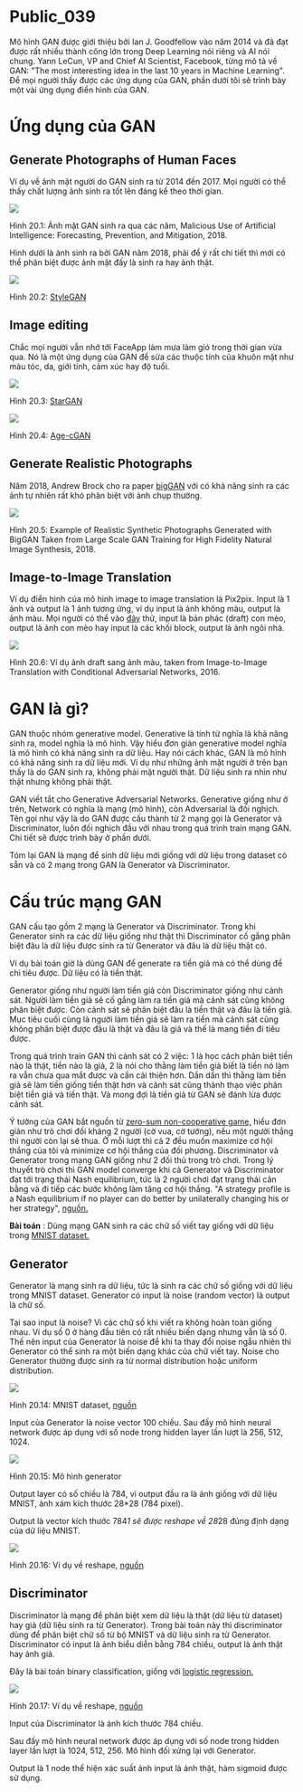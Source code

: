# Public_039

Mô hình GAN được giới thiệu bởi Ian J. Goodfellow vào năm 2014 và đã đạt được rất nhiều thành công lớn trong Deep Learning nói riêng và AI nói chung. Yann LeCun, VP and Chief AI Scientist, Facebook, từng mô tả về GAN: "The most interesting idea in the last 10 years in Machine Learning". Để mọi người thấy được các ứng dụng của GAN, phần dưới tôi sẽ trình bày một vài ứng dụng điển hình của GAN.

# Ứng dụng của GAN

## Generate Photographs of Human Faces

Ví dụ về ảnh mặt người do GAN sinh ra từ 2014 đến 2017. Mọi người có thể thấy chất lượng ảnh sinh ra tốt lên đáng kể theo thời gian.

![](images/image1.png)

Hình 20.1: Ảnh mặt GAN sinh ra qua các năm, Malicious Use of Artificial Intelligence: Forecasting, Prevention, and Mitigation, 2018.

Hình dưới là ảnh sinh ra bởi GAN năm 2018, phải để ý rất chi tiết thì mới có thể phân biệt được ảnh mặt đấy là sinh ra hay ảnh thật.

![](images/image2.png)

Hình 20.2: [StyleGAN](https://github.com/NVlabs/stylegan)

## Image editing

Chắc mọi người vẫn nhớ tới FaceApp làm mưa làm gió trong thời gian vừa qua. Nó là một ứng dụng của GAN để sửa các thuộc tính của khuôn mặt như màu tóc, da, giới tính, cảm xúc hay độ tuổi.

![](images/image3.png)

Hình 20.3: [StarGAN](https://github.com/yunjey/stargan)

![](images/image4.png)

Hình 20.4: [Age-cGAN](https://arxiv.org/pdf/1702.01983.pdf)

## Generate Realistic Photographs

Năm 2018, Andrew Brock cho ra paper [bigGAN](https://arxiv.org/abs/1809.11096) với có khả năng sinh ra các ảnh tự nhiên rất khó phân biệt với ảnh chụp thường.

![](images/image5.png)

Hình 20.5: Example of Realistic Synthetic Photographs Generated with BigGAN Taken from Large Scale GAN Training for High Fidelity Natural Image Synthesis, 2018.

## Image-to-Image Translation

Ví dụ điển hình của mô hình image to image translation là Pix2pix. Input là 1 ảnh và output là 1 ảnh tương ứng, ví dụ input là ảnh không màu, output là ảnh màu. Mọi người có thể vào [đây](https://affinelayer.com/pixsrv/) thử, input là bản phác (draft) con mèo, output là ảnh con mèo hay input là các khối block, output là ảnh ngôi nhà.

![](images/image6.png)

Hình 20.6: Ví dụ ảnh draft sang ảnh màu, taken from Image-to-Image Translation with Conditional Adversarial Networks, 2016.

# GAN là gì?

GAN thuộc nhóm generative model. Generative là tính từ nghĩa là khả năng sinh ra, model nghĩa là mô hình. Vậy hiểu đơn giản generative model nghĩa là mô hình có khả năng sinh ra dữ liệu. Hay nói cách khác, GAN là mô hình có khả năng sinh ra dữ liệu mới. Ví dụ như những ảnh mặt người ở trên bạn thấy là do GAN sinh ra, không phải mặt người thật. Dữ liệu sinh ra nhìn như thật nhưng không phải thật.

GAN viết tắt cho Generative Adversarial Networks. Generative giống như ở trên, Network có nghĩa là mạng (mô hình), còn Adversarial là đối nghịch. Tên gọi như vậy là do GAN được cấu thành từ 2 mạng gọi là Generator và Discriminator, luôn đối nghịch đầu với nhau trong quá trình train mạng GAN. Chi tiết sẽ được trình bày ở phần dưới.

Tóm lại GAN là mạng để sinh dữ liệu mới giống với dữ liệu trong dataset có sẵn và có 2 mạng trong GAN là Generator và Discriminator.

# Cấu trúc mạng GAN

GAN cấu tạo gồm 2 mạng là Generator và Discriminator. Trong khi Generator sinh ra các dữ liệu giống như thật thì Discriminator cố gắng phân biệt đâu là dữ liệu được sinh ra từ Generator và đâu là dữ liệu thật có.

Ví dụ bài toán giờ là dùng GAN để generate ra tiền giả mà có thể dùng để chi tiêu được. Dữ liệu có là tiền thật.

Generator giống như người làm tiền giả còn Discriminator giống như cảnh sát. Người làm tiền giả sẽ cố gắng làm ra tiền giả mà cảnh sát cũng không phân biệt được. Còn cảnh sát sẽ phân biệt đâu là tiền thật và đâu là tiền giả. Mục tiêu cuối cùng là người làm tiền giả sẽ làm ra tiền mà cảnh sát cũng không phân biệt được đâu là thật và đâu là giả và thế là mang tiền đi tiêu được.

Trong quá trình train GAN thì cảnh sát có 2 việc: 1 là học cách phân biệt tiền nào là thật, tiền nào là giả, 2 là nói cho thằng làm tiền giả biết là tiền nó làm ra vẫn chưa qua mắt được và cần cải thiện hơn. Dần dần thì thằng làm tiền giả sẽ làm tiền giống tiền thật hơn và cảnh sát cũng thành thạo việc phân biệt tiền giả và tiền thật. Và mong đợi là tiền giả từ GAN sẽ đánh lừa được cảnh sát.

Ý tưởng của GAN bắt nguồn từ [zero-sum non-cooperative game,](https://cs.stanford.edu/people/eroberts/courses/soco/projects/1998-99/game-theory/nonzero.html) hiểu đơn giản như trò chơi đối kháng 2 người (cờ vua, cờ tướng), nếu một người thắng thì người còn lại sẽ thua. Ở mỗi lượt thì cả 2 đều muốn maximize cơ hội thắng của tôi và minimize cơ hội thắng của đối phương. Discriminator và Generator trong mạng GAN giống như 2 đối thủ trong trò chơi. Trong lý thuyết trò chơi thì GAN model converge khi cả Generator và Discriminator đạt tới trạng thái Nash equilibrium, tức là 2 người chơi đạt trạng thái cân bằng và đi tiếp các bước không làm tăng cơ hội thắng. "A strategy profile is a Nash equilibrium if no player can do better by unilaterally changing his or her strategy", [nguồn.](https://medium.com/cantors-paradise/the-nash-equilibrium-explained-c9ad7e97633a)

**Bài toán** : Dùng mạng GAN sinh ra các chữ số viết tay giống với dữ liệu trong [MNIST dataset.](http://yann.lecun.com/exdb/mnist/)

## Generator

Generator là mạng sinh ra dữ liệu, tức là sinh ra các chữ số giống với dữ liệu trong MNIST dataset. Generator có input là noise (random vector) là output là chữ số.

Tại sao input là noise? Vì các chữ số khi viết ra không hoàn toàn giống nhau. Ví dụ số 0 ở hàng đầu tiên có rất nhiều biến dạng nhưng vẫn là số 0. Thế nên input của Generator là noise để khi ta thay đổi noise ngẫu nhiên thì Generator có thể sinh ra một biến dạng khác của chữ viết tay. Noise cho Generator thường được sinh ra từ normal distribution hoặc uniform distribution.

![](images/image7.png)

Hình 20.14: MNIST dataset, [nguồn](https://syncedreview.com/2019/06/19/mnist-reborn-restored-and-expanded-additional-50k-training-samples/)

Input của Generator là noise vector 100 chiều. Sau đấy mô hình neural network được áp dụng với số node trong hidden layer lần lượt là 256, 512, 1024.

![](images/image8.png)

Hình 20.15: Mô hình generator

Output layer có số chiều là 784, vì output đầu ra là ảnh giống với dữ liệu MNIST, ảnh xám kích thước 28*28 (784 pixel).

Output là vector kích thước 784*1 sẽ được reshape về 28*28 đúng định dạng của dữ liệu MNIST.

![](images/image9.png)

Hình 20.16: Ví dụ về reshape, [nguồn](http://jalammar.github.io/visual-numpy/)

## Discriminator

Discriminator là mạng để phân biệt xem dữ liệu là thật (dữ liệu từ dataset) hay giả (dữ liệu sinh ra từ Generator). Trong bài toán này thì discriminator dùng để phân biệt chữ số từ bộ MNIST và dữ liệu sinh ra từ Generator. Discriminator có input là ảnh biểu diễn bằng 784 chiều, output là ảnh thật hay ảnh giả.

Đây là bài toán binary classification, giống với [logistic regression.](https://nttuan8.com/bai-2-logistic-regression/)

![](images/image10.png)

Hình 20.17: Ví dụ về reshape, [nguồn](http://jalammar.github.io/visual-numpy/)

Input của Discriminator là ảnh kích thước 784 chiều.

Sau đấy mô hình neural network được áp dụng với số node trong hidden layer lần lượt là 1024, 512, 256. Mô hình đối xứng lại với Generator.

Output là 1 node thể hiện xác suất ảnh input là ảnh thật, hàm sigmoid được sử dụng.